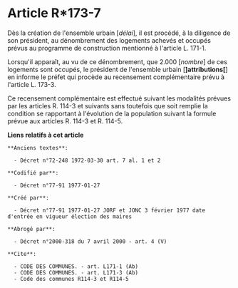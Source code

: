 # Article R*173-7

Dès la création de l'ensemble urbain [*délai*], il est procédé, à la diligence de son président, au dénombrement des
logements achevés et occupés prévus au programme de construction mentionné à l'article L. 171-1. 

Lorsqu'il apparaît, au vu de ce dénombrement, que 2.000 [*nombre*] de ces logements sont occupés, le président de l'ensemble
urbain [**]attributions[**] en informe le préfet qui procède au recensement complémentaire prévu à l'article L. 173-3. 

Ce recensement complémentaire est effectué suivant les modalités prévues par les articles R. 114-3 et suivants sans toutefois
que soit remplie la condition se rapportant à l'évolution de la population suivant la formule prévue aux articles R. 114-3 et
R. 114-5.

**Liens relatifs à cet article**

	**Anciens textes**:

	  - Décret n°72-248 1972-03-30 art. 7 al. 1 et 2

	**Codifié par**:

	  - Décret n°77-91 1977-01-27

	**Créé par**:

	  - Décret n°77-91 1977-01-27 JORF et JONC 3 février 1977 date d'entrée en vigueur élection des maires

	**Abrogé par**:

	  - Décret n°2000-318 du 7 avril 2000 - art. 4 (V)

	**Cite**:

	  - CODE DES COMMUNES. - art. L171-1 (Ab)
	  - CODE DES COMMUNES. - art. L171-3 (Ab)
	  - Code des communes R114-3 et R114-5
